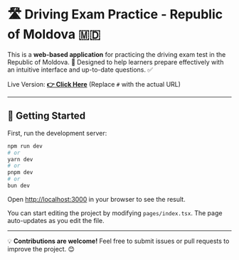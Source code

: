 # 🛣️ Driving Exam Practice - Republic of Moldova 🇲🇩

This is a **web-based application** for practicing the driving exam test in the Republic of Moldova. 🚗 Designed to help learners prepare effectively with an intuitive interface and up-to-date questions. ✅

Live Version: **[👉 Click Here](https://drive-exam-md.vercel.app/)** (Replace `#` with the actual URL)

---

## 🚀 Getting Started

First, run the development server:

```bash
npm run dev
# or
yarn dev
# or
pnpm dev
# or
bun dev
```

Open [http://localhost:3000](http://localhost:3000) in your browser to see the result.

You can start editing the project by modifying `pages/index.tsx`. The page auto-updates as you edit the file.

---

💡 **Contributions are welcome!** Feel free to submit issues or pull requests to improve the project. 😊
